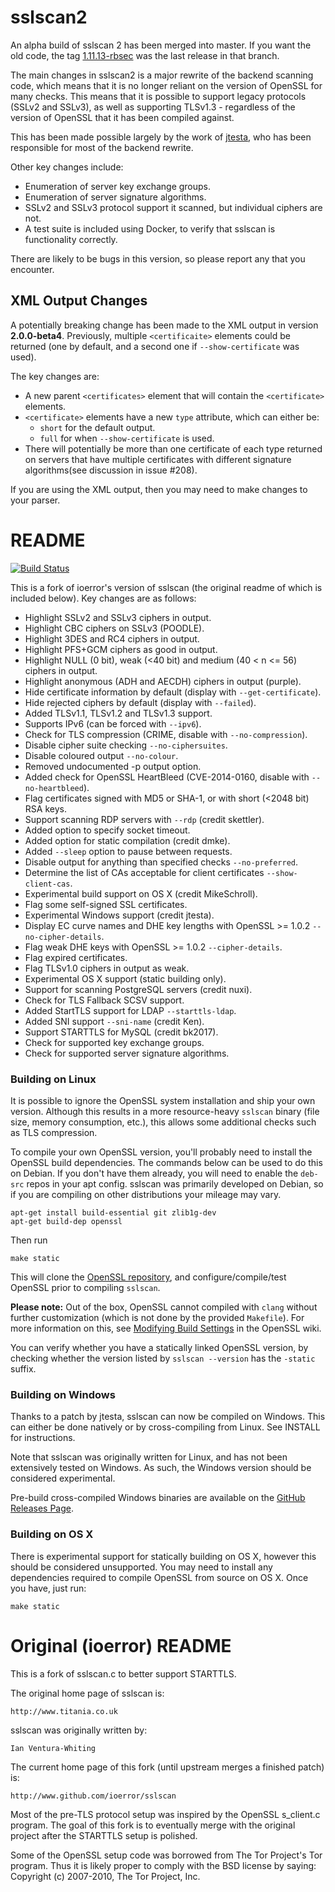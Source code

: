 # sslscan2

An alpha build of sslscan 2 has been merged into master. If you want the old code, the tag [1.11.13-rbsec](https://github.com/rbsec/sslscan/releases/tag/1.11.13-rbsec) was the last release in that branch.

The main changes in sslscan2 is a major rewrite of the backend scanning code, which means that it is no longer reliant on the version of OpenSSL for many checks. This means that it is possible to support legacy protocols (SSLv2 and SSLv3), as well as supporting TLSv1.3 - regardless of the version of OpenSSL that it has been compiled against.

This has been made possible largely by the work of [jtesta](https://github.com/jtesta), who has been responsible for most of the backend rewrite.

Other key changes include:

* Enumeration of server key exchange groups.
* Enumeration of server signature algorithms.
* SSLv2 and SSLv3 protocol support it scanned, but individual ciphers are not.
* A test suite is included using Docker, to verify that sslscan is functionality correctly.

There are likely to be bugs in this version, so please report any that you encounter.

## XML Output Changes
A potentially breaking change has been made to the XML output in version **2.0.0-beta4**. Previously, multiple `<certificaite>` elements could be returned (one by default, and a second one if `--show-certificate` was used).

The key changes are:

* A new parent `<certificates>` element that will contain the `<certificate>` elements.
* `<certificate>` elements have a new `type` attribute, which can either be:
  * `short` for the default output.
  * `full` for when `--show-certificate` is used.
* There will potentially be more than one certificate of each type returned on servers that have multiple certificates with different signature algorithms(see discussion in issue #208).

If you are using the XML output, then you may need to make changes to your parser.

# README

[![Build Status](https://travis-ci.org/rbsec/sslscan.svg?branch=master)](https://travis-ci.org/rbsec/sslscan)

This is a fork of ioerror's version of sslscan (the original readme of which is included below).
Key changes are as follows:

* Highlight SSLv2 and SSLv3 ciphers in output.
* Highlight CBC ciphers on SSLv3 (POODLE).
* Highlight 3DES and RC4 ciphers in output.
* Highlight PFS+GCM ciphers as good in output.
* Highlight NULL (0 bit), weak (<40 bit) and medium (40 < n <= 56) ciphers in output.
* Highlight anonymous (ADH and AECDH) ciphers in output (purple).
* Hide certificate information by default (display with `--get-certificate`).
* Hide rejected ciphers by default (display with `--failed`).
* Added TLSv1.1, TLSv1.2 and TLSv1.3 support.
* Supports IPv6  (can be forced with `--ipv6`).
* Check for TLS compression (CRIME, disable with `--no-compression`).
* Disable cipher suite checking `--no-ciphersuites`.
* Disable coloured output `--no-colour`.
* Removed undocumented -p output option.
* Added check for OpenSSL HeartBleed (CVE-2014-0160, disable with `--no-heartbleed`).
* Flag certificates signed with MD5 or SHA-1, or with short (<2048 bit) RSA keys.
* Support scanning RDP servers with `--rdp` (credit skettler).
* Added option to specify socket timeout.
* Added option for static compilation (credit dmke).
* Added `--sleep` option to pause between requests.
* Disable output for anything than specified checks `--no-preferred`.
* Determine the list of CAs acceptable for client certificates `--show-client-cas`.
* Experimental build support on OS X (credit MikeSchroll).
* Flag some self-signed SSL certificates.
* Experimental Windows support (credit jtesta).
* Display EC curve names and DHE key lengths with OpenSSL >= 1.0.2 `--no-cipher-details`.
* Flag weak DHE keys with OpenSSL >= 1.0.2 `--cipher-details`.
* Flag expired certificates.
* Flag TLSv1.0 ciphers in output as weak.
* Experimental OS X support (static building only).
* Support for scanning PostgreSQL servers (credit nuxi).
* Check for TLS Fallback SCSV support.
* Added StartTLS support for LDAP `--starttls-ldap`.
* Added SNI support `--sni-name` (credit Ken).
* Support STARTTLS for MySQL (credit bk2017).
* Check for supported key exchange groups.
* Check for supported server signature algorithms.

### Building on Linux

It is possible to ignore the OpenSSL system installation and ship your own version. Although this results in a more resource-heavy `sslscan` binary (file size, memory consumption, etc.), this allows some additional checks such as TLS compression.

To compile your own OpenSSL version, you'll probably need to install the OpenSSL build dependencies. The commands below can be used to do this on Debian.  If you don't have them already, you will need to enable the `deb-src` repos in your apt config. sslscan was primarily developed on Debian, so if you are
compiling on other distributions your mileage may vary.

    apt-get install build-essential git zlib1g-dev
    apt-get build-dep openssl

Then run

    make static

This will clone the [OpenSSL repository](https://github.com/openssl/openssl), and configure/compile/test OpenSSL prior to compiling `sslscan`.

**Please note:** Out of the box, OpenSSL cannot compiled with `clang` without further customization (which is not done by the provided `Makefile`). For more information on this, see [Modifying Build Settings](http://wiki.openssl.org/index.php/Compilation_and_Installation#Modifying_Build_Settings) in the OpenSSL wiki.

You can verify whether you have a statically linked OpenSSL version, by checking whether the version listed by `sslscan --version` has the `-static` suffix.

### Building on Windows

Thanks to a patch by jtesta, sslscan can now be compiled on Windows. This can either be done natively or by cross-compiling from Linux. See INSTALL for instructions.

Note that sslscan was originally written for Linux, and has not been extensively tested on Windows. As such, the Windows version should be considered experimental.

Pre-build cross-compiled Windows binaries are available on the [GitHub Releases Page](https://github.com/rbsec/sslscan/releases).

### Building on OS X
There is experimental support for statically building on OS X, however this should be considered unsupported. You may need to install any dependencies required to compile OpenSSL from source on OS X. Once you have, just run:

    make static

# Original (ioerror) README
This is a fork of sslscan.c to better support STARTTLS.

The original home page of sslscan is:

    http://www.titania.co.uk

sslscan was originally written by:

    Ian Ventura-Whiting

The current home page of this fork (until upstream merges a finished patch) is:

    http://www.github.com/ioerror/sslscan

Most of the pre-TLS protocol setup was inspired by the OpenSSL s_client.c
program. The goal of this fork is to eventually merge with the original
project after the STARTTLS setup is polished.

Some of the OpenSSL setup code was borrowed from The Tor Project's Tor program.
Thus it is likely proper to comply with the BSD license by saying:
    Copyright (c) 2007-2010, The Tor Project, Inc.

